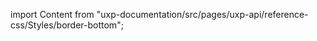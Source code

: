 
import Content from "uxp-documentation/src/pages/uxp-api/reference-css/Styles/border-bottom";

<Content query="product=xd"/>
